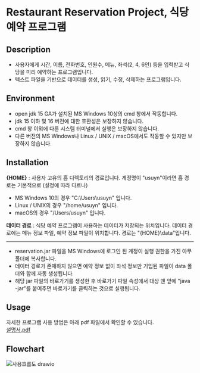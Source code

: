 # Restaurant Reservation Project, 식당 예약 프로그램

## Description 

- 사용자에게 시간, 이름, 전화번호, 인원수, 메뉴, 좌석(2, 4, 6인) 등을 입력받고 식당을 미리 예약하는 프로그램입니다.
- 텍스트 파일을 기반으로 데이터를 생성, 읽기, 수정, 삭제하는 프로그램입니다.

## Environment

- open jdk 15 GA가 설치된 MS Windows 10상의 cmd 창에서 작동합니다.
- jdk 15 이하 및 16 버전에 대한 호환성은 보장하지 않습니다.
- cmd 창 이외에 다른 시스템 터미널에서 실행은 보장하지 않습니다.
- 다른 버전의 MS Windows나 Linux / UNIX / macOS에서도 작동할 수 있지만 보장하지 않습니다.

## Installation

**{HOME}** : 사용자 고유의 홈 디렉토리의 경로입니다. 계정명이 "usuyn"이라면 홈 경로는 기본적으로 (설정에 따라 다르나)  
 - MS Windows 10의 경우 "C:\Users\usuyn" 입니다.  
 - Linux / UNIX의 경우 "/home/usuyn" 입니다.  
 - macOS의 경우 "/Users/usuyn" 입니다.  

**데이터 경로** : 식당 예약 프로그램이 사용하는 데이터가 저장되는 위치입니다. 데이터 경로에는 메뉴 정보 파일, 예약 정보 파일이 위치합니다. 경로는 "{HOME}\data"입니다.

***

- reservation.jar 파일을 MS Windows에 로그인 된 계정이 실행 권한을 가진 아무 폴더에 복사합니다.
- 데이터 경로가 존재하지 않으면 예약 정보 없이 좌석 정보만 기입된 파일이 data 폴더와 함께 자동 생성됩니다.
- 해당 jar 파일의 바로가기를 생성한 후 바로가기 파일 속성에서 대상 맨 앞에 "java -jar"를 붙여주면 바로가기를 클릭하는 것으로 실행됩니다.

## Usage

자세한 프로그램 사용 방법은 아래 pdf 파일에서 확인할 수 있습니다.  
[설명서.pdf](https://github.com/usuyn/web-practice/files/7464380/default.pdf)

## Flowchart

![사용흐름도 drawio](https://user-images.githubusercontent.com/68963707/139960539-1ac5be70-6ea2-4b4f-9b59-de23c0bdc120.png)
